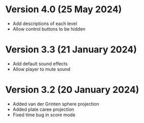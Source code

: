 # Version 4.0 (25 May 2024)

- Add descriptions of each level
- Allow control buttons to be hidden

# Version 3.3 (21 January 2024)

- Add default sound effects
- Allow player to mute sound

# Version 3.2 (20 January 2024)

- Added van der Grinten sphere projection
- Added plate caree projection
- Fixed time bug in score mode
